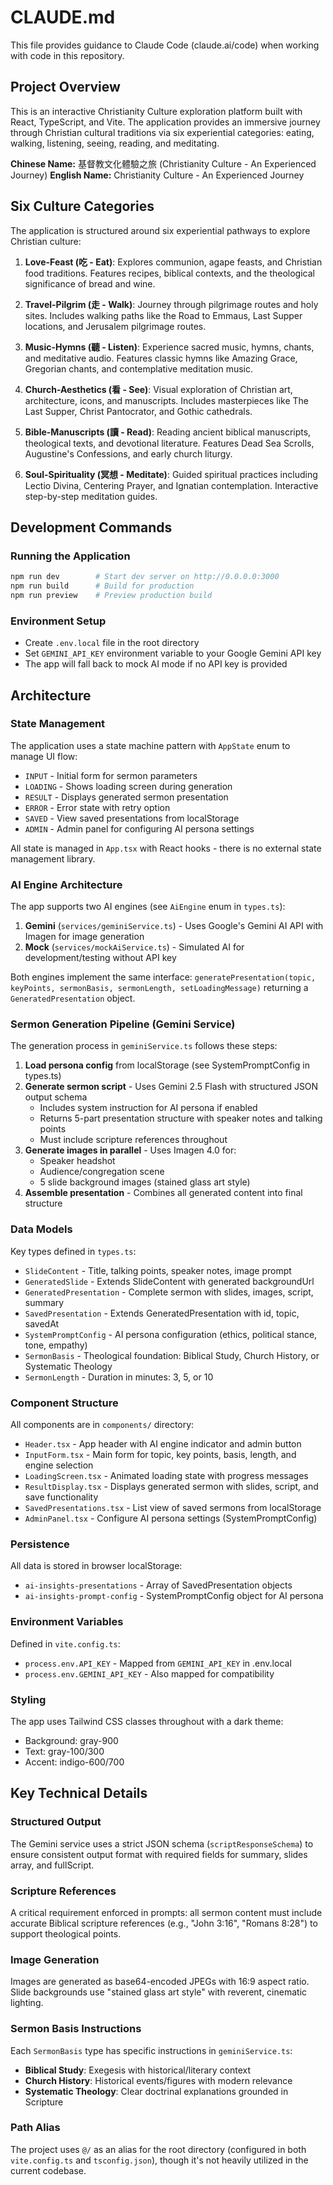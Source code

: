 # CLAUDE.md

This file provides guidance to Claude Code (claude.ai/code) when working with code in this repository.

## Project Overview

This is an interactive Christianity Culture exploration platform built with React, TypeScript, and Vite. The application provides an immersive journey through Christian cultural traditions via six experiential categories: eating, walking, listening, seeing, reading, and meditating.

**Chinese Name:** 基督教文化體驗之旅 (Christianity Culture - An Experienced Journey)
**English Name:** Christianity Culture - An Experienced Journey

## Six Culture Categories

The application is structured around six experiential pathways to explore Christian culture:

1. **Love-Feast (吃 - Eat)**: Explores communion, agape feasts, and Christian food traditions. Features recipes, biblical contexts, and the theological significance of bread and wine.

2. **Travel-Pilgrim (走 - Walk)**: Journey through pilgrimage routes and holy sites. Includes walking paths like the Road to Emmaus, Last Supper locations, and Jerusalem pilgrimage routes.

3. **Music-Hymns (聽 - Listen)**: Experience sacred music, hymns, chants, and meditative audio. Features classic hymns like Amazing Grace, Gregorian chants, and contemplative meditation music.

4. **Church-Aesthetics (看 - See)**: Visual exploration of Christian art, architecture, icons, and manuscripts. Includes masterpieces like The Last Supper, Christ Pantocrator, and Gothic cathedrals.

5. **Bible-Manuscripts (讀 - Read)**: Reading ancient biblical manuscripts, theological texts, and devotional literature. Features Dead Sea Scrolls, Augustine's Confessions, and early church liturgy.

6. **Soul-Spirituality (冥想 - Meditate)**: Guided spiritual practices including Lectio Divina, Centering Prayer, and Ignatian contemplation. Interactive step-by-step meditation guides.

## Development Commands

### Running the Application
```bash
npm run dev        # Start dev server on http://0.0.0.0:3000
npm run build      # Build for production
npm run preview    # Preview production build
```

### Environment Setup
- Create `.env.local` file in the root directory
- Set `GEMINI_API_KEY` environment variable to your Google Gemini API key
- The app will fall back to mock AI mode if no API key is provided

## Architecture

### State Management
The application uses a state machine pattern with `AppState` enum to manage UI flow:
- `INPUT` - Initial form for sermon parameters
- `LOADING` - Shows loading screen during generation
- `RESULT` - Displays generated sermon presentation
- `ERROR` - Error state with retry option
- `SAVED` - View saved presentations from localStorage
- `ADMIN` - Admin panel for configuring AI persona settings

All state is managed in `App.tsx` with React hooks - there is no external state management library.

### AI Engine Architecture
The app supports two AI engines (see `AiEngine` enum in `types.ts`):
1. **Gemini** (`services/geminiService.ts`) - Uses Google's Gemini AI API with Imagen for image generation
2. **Mock** (`services/mockAiService.ts`) - Simulated AI for development/testing without API key

Both engines implement the same interface: `generatePresentation(topic, keyPoints, sermonBasis, sermonLength, setLoadingMessage)` returning a `GeneratedPresentation` object.

### Sermon Generation Pipeline (Gemini Service)
The generation process in `geminiService.ts` follows these steps:
1. **Load persona config** from localStorage (see SystemPromptConfig in types.ts)
2. **Generate sermon script** - Uses Gemini 2.5 Flash with structured JSON output schema
   - Includes system instruction for AI persona if enabled
   - Returns 5-part presentation structure with speaker notes and talking points
   - Must include scripture references throughout
3. **Generate images in parallel** - Uses Imagen 4.0 for:
   - Speaker headshot
   - Audience/congregation scene
   - 5 slide background images (stained glass art style)
4. **Assemble presentation** - Combines all generated content into final structure

### Data Models
Key types defined in `types.ts`:
- `SlideContent` - Title, talking points, speaker notes, image prompt
- `GeneratedSlide` - Extends SlideContent with generated backgroundUrl
- `GeneratedPresentation` - Complete sermon with slides, images, script, summary
- `SavedPresentation` - Extends GeneratedPresentation with id, topic, savedAt
- `SystemPromptConfig` - AI persona configuration (ethics, political stance, tone, empathy)
- `SermonBasis` - Theological foundation: Biblical Study, Church History, or Systematic Theology
- `SermonLength` - Duration in minutes: 3, 5, or 10

### Component Structure
All components are in `components/` directory:
- `Header.tsx` - App header with AI engine indicator and admin button
- `InputForm.tsx` - Main form for topic, key points, basis, length, and engine selection
- `LoadingScreen.tsx` - Animated loading state with progress messages
- `ResultDisplay.tsx` - Displays generated sermon with slides, script, and save functionality
- `SavedPresentations.tsx` - List view of saved sermons from localStorage
- `AdminPanel.tsx` - Configure AI persona settings (SystemPromptConfig)

### Persistence
All data is stored in browser localStorage:
- `ai-insights-presentations` - Array of SavedPresentation objects
- `ai-insights-prompt-config` - SystemPromptConfig object for AI persona

### Environment Variables
Defined in `vite.config.ts`:
- `process.env.API_KEY` - Mapped from `GEMINI_API_KEY` in .env.local
- `process.env.GEMINI_API_KEY` - Also mapped for compatibility

### Styling
The app uses Tailwind CSS classes throughout with a dark theme:
- Background: gray-900
- Text: gray-100/300
- Accent: indigo-600/700

## Key Technical Details

### Structured Output
The Gemini service uses a strict JSON schema (`scriptResponseSchema`) to ensure consistent output format with required fields for summary, slides array, and fullScript.

### Scripture References
A critical requirement enforced in prompts: all sermon content must include accurate Biblical scripture references (e.g., "John 3:16", "Romans 8:28") to support theological points.

### Image Generation
Images are generated as base64-encoded JPEGs with 16:9 aspect ratio. Slide backgrounds use "stained glass art style" with reverent, cinematic lighting.

### Sermon Basis Instructions
Each `SermonBasis` type has specific instructions in `geminiService.ts`:
- **Biblical Study**: Exegesis with historical/literary context
- **Church History**: Historical events/figures with modern relevance
- **Systematic Theology**: Clear doctrinal explanations grounded in Scripture

### Path Alias
The project uses `@/` as an alias for the root directory (configured in both `vite.config.ts` and `tsconfig.json`), though it's not heavily utilized in the current codebase.
